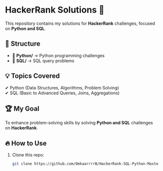 # HackerRank Solutions 🚀

This repository contains my solutions for **HackerRank** challenges, focused on **Python and SQL**.

## 📌 Structure
- 📂 **Python/** → Python programming challenges  
- 📂 **SQL/** → SQL query problems  

## 💡 Topics Covered
✔ Python (Data Structures, Algorithms, Problem Solving)  
✔ SQL (Basic to Advanced Queries, Joins, Aggregations)  

## 🏆 My Goal  
To enhance problem-solving skills by solving **Python and SQL** challenges on **HackerRank**.

## 🔥 How to Use  
1. Clone this repo:  
   ```sh
   git clone https://github.com/OmkaarrrrB/HackerRank-SQL-Python-Mastery.git
